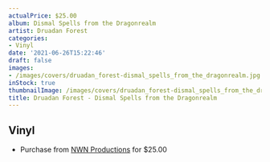 ```yaml
---
actualPrice: $25.00
album: Dismal Spells from the Dragonrealm
artist: Druadan Forest
categories:
- Vinyl
date: '2021-06-26T15:22:46'
draft: false
images:
- /images/covers/druadan_forest-dismal_spells_from_the_dragonrealm.jpg
inStock: true
thumbnailImage: /images/covers/druadan_forest-dismal_spells_from_the_dragonrealm-thumb.jpg
title: Druadan Forest - Dismal Spells from the Dragonrealm
---
```


## Vinyl
* Purchase from [NWN Productions](http://shop.nwnprod.com/index.php?route=product/product&path=75&product_id=6247&sort=pd.name&order=ASC) for $25.00
